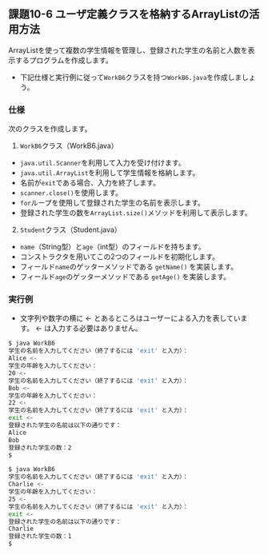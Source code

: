 ## 課題10-6 ユーザ定義クラスを格納するArrayListの活用方法

ArrayListを使って複数の学生情報を管理し、登録された学生の名前と人数を表示するプログラムを作成します。

- 下記仕様と実行例に従って`WorkB6`クラスを持つ`WorkB6.java`を作成しましょう。

### 仕様

次のクラスを作成します。

1. `WorkB6`クラス（WorkB6.java）

- `java.util.Scanner`を利用して入力を受け付けます。
- `java.util.ArrayList`を利用して学生情報を格納します。
- 名前が`exit`である場合、入力を終了します。
- `scanner.close()`を使用します。
- `for`ループを使用して登録された学生の名前を表示します。
- 登録された学生の数を`ArrayList.size()`メソッドを利用して表示します。

2. `Student`クラス（Student.java）

- `name`（String型）と`age`（int型）のフィールドを持ちます。
- コンストラクタを用いてこの2つのフィールドを初期化します。
- フィールド`name`のゲッターメソッドである `getName()` を実装します。
- フィールド`age`のゲッターメソッドである `getAge()` を実装します。

### 実行例

- 文字列や数字の横に <- とあるところはユーザーによる入力を表しています。 <- は入力する必要はありません。

```sh
$ java WorkB6
学生の名前を入力してください（終了するには 'exit' と入力）：
Alice <-
学生の年齢を入力してください：
20 <-
学生の名前を入力してください（終了するには 'exit' と入力）：
Bob <-
学生の年齢を入力してください：
22 <-
学生の名前を入力してください（終了するには 'exit' と入力）：
exit <-
登録された学生の名前は以下の通りです：
Alice
Bob
登録された学生の数：2
$

$ java WorkB6
学生の名前を入力してください（終了するには 'exit' と入力）：
Charlie <-
学生の年齢を入力してください：
25 <-
学生の名前を入力してください（終了するには 'exit' と入力）：
exit <-
登録された学生の名前は以下の通りです：
Charlie
登録された学生の数：1
$
```